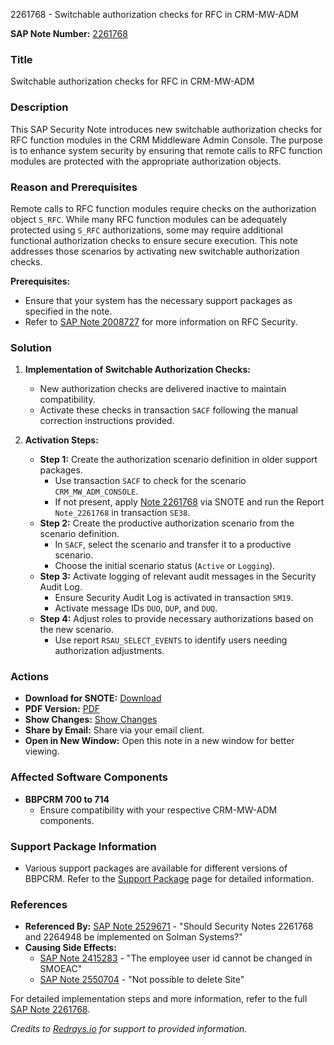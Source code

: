 2261768 - Switchable authorization checks for RFC in CRM-MW-ADM

**SAP Note Number:** [2261768](https://me.sap.com/notes/2261768)

### **Title**
Switchable authorization checks for RFC in CRM-MW-ADM

### **Description**
This SAP Security Note introduces new switchable authorization checks for RFC function modules in the CRM Middleware Admin Console. The purpose is to enhance system security by ensuring that remote calls to RFC function modules are protected with the appropriate authorization objects.

### **Reason and Prerequisites**
Remote calls to RFC function modules require checks on the authorization object `S_RFC`. While many RFC function modules can be adequately protected using `S_RFC` authorizations, some may require additional functional authorization checks to ensure secure execution. This note addresses those scenarios by activating new switchable authorization checks.

**Prerequisites:**
- Ensure that your system has the necessary support packages as specified in the note.
- Refer to [SAP Note 2008727](https://me.sap.com/notes/2008727) for more information on RFC Security.

### **Solution**
1. **Implementation of Switchable Authorization Checks:**
   - New authorization checks are delivered inactive to maintain compatibility.
   - Activate these checks in transaction `SACF` following the manual correction instructions provided.

2. **Activation Steps:**
   - **Step 1:** Create the authorization scenario definition in older support packages.
     - Use transaction `SACF` to check for the scenario `CRM_MW_ADM_CONSOLE`.
     - If not present, apply [Note 2261768](https://me.sap.com/notes/2261768) via SNOTE and run the Report `Note_2261768` in transaction `SE38`.
   - **Step 2:** Create the productive authorization scenario from the scenario definition.
     - In `SACF`, select the scenario and transfer it to a productive scenario.
     - Choose the initial scenario status (`Active` or `Logging`).
   - **Step 3:** Activate logging of relevant audit messages in the Security Audit Log.
     - Ensure Security Audit Log is activated in transaction `SM19`.
     - Activate message IDs `DUO`, `DUP`, and `DUQ`.
   - **Step 4:** Adjust roles to provide necessary authorizations based on the new scenario.
     - Use report `RSAU_SELECT_EVENTS` to identify users needing authorization adjustments.

### **Actions**
- **Download for SNOTE:** [Download](https://me.sap.com/notes/0002261768/download)
- **PDF Version:** [PDF](https://me.sap.com/notes/0002261768/pdf)
- **Show Changes:** [Show Changes](https://me.sap.com/notes/0002261768/E/diff)
- **Share by Email:** Share via your email client.
- **Open in New Window:** Open this note in a new window for better viewing.

### **Affected Software Components**
- **BBPCRM 700 to 714**
  - Ensure compatibility with your respective CRM-MW-ADM components.

### **Support Package Information**
- Various support packages are available for different versions of BBPCRM. Refer to the [Support Package](https://me.sap.com/supportpackage/SAPKU70018) page for detailed information.

### **References**
- **Referenced By:** [SAP Note 2529671](https://me.sap.com/notes/2529671) - "Should Security Notes 2261768 and 2264948 be implemented on Solman Systems?"
- **Causing Side Effects:**
  - [SAP Note 2415283](https://me.sap.com/notes/2415283) - "The employee user id cannot be changed in SMOEAC"
  - [SAP Note 2550704](https://me.sap.com/notes/2550704) - "Not possible to delete Site"

For detailed implementation steps and more information, refer to the full [SAP Note 2261768](https://me.sap.com/notes/2261768).

*Credits to [Redrays.io](https://redrays.io) for support to provided information.*